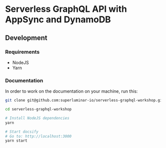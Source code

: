 # Serverless GraphQL API with AppSync and DynamoDB

## Development

### Requirements 

* NodeJS
* Yarn

### Documentation

In order to work on the documentation on your machine, run this: 

```sh
git clone git@github.com:superluminar-io/serverless-graphql-workshop.git

cd serverless-graphql-workshop

# Install NodeJS dependencies
yarn

# Start docsify
# Go to: http://localhost:3000
yarn start
```